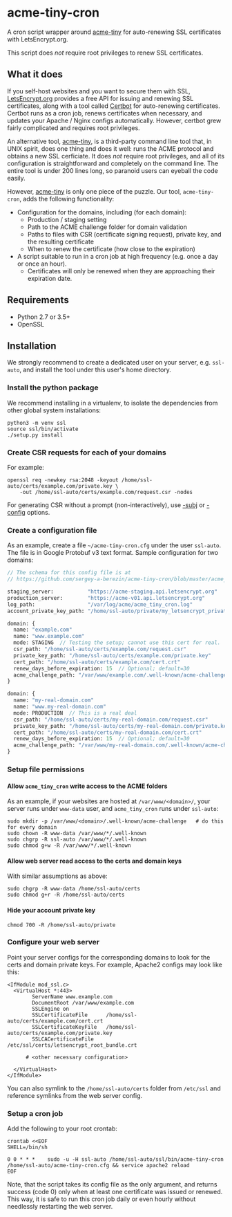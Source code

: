 # acme-tiny-cron

[acme-tiny]: https://github.com/diafygi/acme-tiny
[LetsEncrypt.org]: https://letsencrypt.org
[Certbot]: https://github.com/certbot/certbot

A cron script wrapper around [acme-tiny] for auto-renewing SSL
certificates with LetsEncrypt.org.

This script does _not_ require root privileges to renew SSL
certificates.

## What it does

If you self-host websites and you want to secure them with SSL,
[LetsEncrypt.org] provides a free API for issuing and renewing SSL
certificates, along with a tool called [Certbot] for auto-renewing
certificates. Certbot runs as a cron job, renews certificates when
necessary, and updates your Apache / Nginx configs automatically.
However, certbot grew fairly complicated and requires root privileges.

An alternative tool, [acme-tiny], is a third-party command line tool
that, in UNIX spirit, does one thing and does it well: runs the ACME
protocol and obtains a new SSL cerficiate. It does _not_ require root
privileges, and all of its configuration is straightforward and
completely on the command line. The entire tool is under 200 lines
long, so paranoid users can eyeball the code easily.

However, [acme-tiny] is only one piece of the
puzzle. Our tool, `acme-tiny-cron`, adds the following functionality:

* Configuration for the domains, including (for each domain):
  - Production / staging setting
  - Path to the ACME challenge folder for domain validation
  - Paths to files with CSR (certificate signing request), private
    key, and the resulting certificate
  - When to renew the certificate (how close to the expiration)
* A script suitable to run in a cron job at high frequency (e.g. once
  a day or once an hour).
  - Certificates will only be renewed when they are approaching their
     expiration date.

## Requirements

* Python 2.7 or 3.5+
* OpenSSL

## Installation

We strongly recommend to create a dedicated user on your server,
e.g. `ssl-auto`, and install the tool under this user's home directory.

### Install the python package

We recommend installing in a virtualenv, to isolate the dependencies
from other global system installations:

```
python3 -m venv ssl
source ssl/bin/activate
./setup.py install
```

### Create CSR requests for each of your domains

For example:

```
openssl req -newkey rsa:2048 -keyout /home/ssl-auto/certs/example.com/private.key \
    -out /home/ssl-auto/certs/example.com/request.csr -nodes
```

For generating CSR without a prompt (non-interactively), use
[-subj](https://www.shellhacks.com/create-csr-openssl-without-prompt-non-interactive/)
or
[-config](http://blog.endpoint.com/2014/10/openssl-csr-with-alternative-names-one.html)
options.

### Create a configuration file

As an example, create a file `~/acme-tiny-cron.cfg` under the user
`ssl-auto`. The file is in Google Protobuf v3 text format. Sample
configuration for two domains:

```proto
// The schema for this config file is at
// https://github.com/sergey-a-berezin/acme-tiny-cron/blob/master/acme_tiny_cron/protos/domains.proto

staging_server:           "https://acme-staging.api.letsencrypt.org"
production_server:        "https://acme-v01.api.letsencrypt.org"
log_path:                 "/var/log/acme/acme_tiny_cron.log"
account_private_key_path: "/home/ssl-auto/private/my_letsencrypt_private.key"

domain: {
  name: "example.com"
  name: "www.example.com"
  mode: STAGING  // Testing the setup; cannot use this cert for real.
  csr_path: "/home/ssl-auto/certs/example.com/request.csr"
  private_key_path: "/home/ssl-auto/certs/example.com/private.key"
  cert_path: "/home/ssl-auto/certs/example.com/cert.crt"
  renew_days_before_expiration: 15  // Optional; default=30
  acme_challenge_path: "/var/www/example.com/.well-known/acme-challenge"
}

domain: {
  name: "my-real-domain.com"
  name: "www.my-real-domain.com"
  mode: PRODUCTION  // This is a real deal
  csr_path: "/home/ssl-auto/certs/my-real-domain.com/request.csr"
  private_key_path: "/home/ssl-auto/certs/my-real-domain.com/private.key"
  cert_path: "/home/ssl-auto/certs/my-real-domain.com/cert.crt"
  renew_days_before_expiration: 15  // Optional; default=30
  acme_challenge_path: "/var/www/my-real-domain.com/.well-known/acme-challenge"
}
```

### Setup file permissions

#### Allow `acme_tiny_cron` write access to the ACME folders

As an example, if your websites are hosted at `/var/www/<domain>/`,
your server runs under `www-data` user, and `acme_tiny_cron` runs
under `ssl-auto`:

```
sudo mkdir -p /var/www/<domain>/.well-known/acme-challenge   # do this for every domain
sudo chown -R www-data /var/www/*/.well-known
sudo chgrp -R ssl-auto /var/www/*/.well-known
sudo chmod g+w -R /var/www/*/.well-known
```

#### Allow web server read access to the certs and domain keys

With similar assumptions as above:

```
sudo chgrp -R www-data /home/ssl-auto/certs
sudo chmod g+r -R /home/ssl-auto/certs
```

#### Hide your account private key

```
chmod 700 -R /home/ssl-auto/private
```

### Configure your web server

Point your server configs for the corresponding domains to look for
the certs and domain private keys. For example, Apache2 configs may
look like this:

```
<IfModule mod_ssl.c>
  <VirtualHost *:443>
        ServerName www.example.com
        DocumentRoot /var/www/example.com
        SSLEngine on
        SSLCertificateFile      /home/ssl-auto/certs/example.com/cert.crt
        SSLCertificateKeyFile   /home/ssl-auto/certs/example.com/private.key
        SSLCACertificateFile    /etc/ssl/certs/letsencrypt_root_bundle.crt

      # <other necessary configuration>

  </VirtualHost>
</IfModule>
```

You can also symlink to the `/home/ssl-auto/certs` folder from
`/etc/ssl` and reference symlinks from the web server config.

### Setup a cron job

Add the following to your root crontab:

```
crontab <<EOF
SHELL=/bin/sh

0 0 * * *    sudo -u -H ssl-auto /home/ssl-auto/ssl/bin/acme-tiny-cron /home/ssl-auto/acme-tiny-cron.cfg && service apache2 reload
EOF
```

Note, that the script takes its config file as the only argument, and
returns success (code 0) only when at least one certificate was issued
or renewed. This way, it is safe to run this cron job daily or even
hourly without needlessly restarting the web server.
